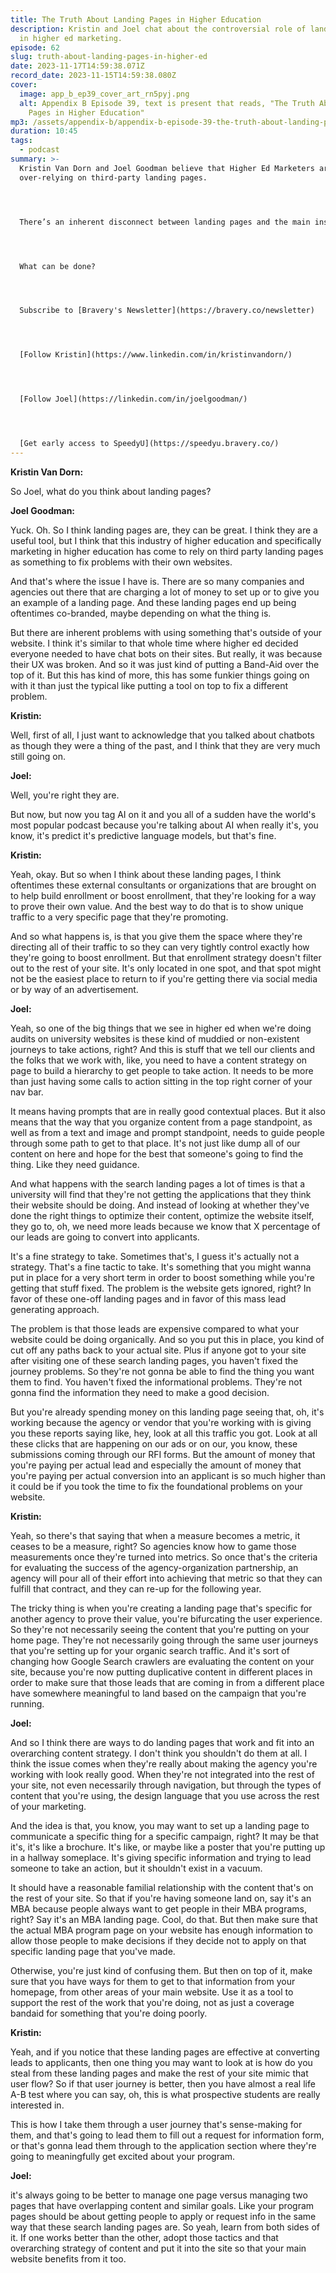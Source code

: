 ```yaml
---
title: The Truth About Landing Pages in Higher Education
description: Kristin and Joel chat about the controversial role of landing pages
  in higher ed marketing.
episode: 62
slug: truth-about-landing-pages-in-higher-ed
date: 2023-11-17T14:59:38.071Z
record_date: 2023-11-15T14:59:38.080Z
cover:
  image: app_b_ep39_cover_art_rn5pyj.png
  alt: Appendix B Episode 39, text is present that reads, "The Truth About Landing
    Pages in Higher Education"
mp3: /assets/appendix-b/appendix-b-episode-39-the-truth-about-landing-pages-in-higher-education.mp3
duration: 10:45
tags:
  - podcast
summary: >-
  Kristin Van Dorn and Joel Goodman believe that Higher Ed Marketers are
  over-relying on third-party landing pages.




  There’s an inherent disconnect between landing pages and the main institutional website, and it negatively affects both user experience and conversion.




  What can be done? 




  Subscribe to [Bravery's Newsletter](https://bravery.co/newsletter)




  [Follow Kristin](https://www.linkedin.com/in/kristinvandorn/)




  [Follow Joel](https://linkedin.com/in/joelgoodman/)




  [Get early access to SpeedyU](https://speedyu.bravery.co/)
---
```

**Kristin Van Dorn:**

So Joel, what do you think about landing pages?



**Joel Goodman:**

Yuck. Oh. So I think landing pages are, they can be great. I think they are a useful tool, but I think that this industry of higher education and specifically marketing in higher education has come to rely on third party landing pages as something to fix problems with their own websites.



And that's where the issue I have is. There are so many companies and agencies out there that are charging a lot of money to set up or to give you an example of a landing page. And these landing pages end up being oftentimes co-branded, maybe depending on what the thing is. 



But there are inherent problems with using something that's outside of your website. I think it's similar to that whole time where higher ed decided everyone needed to have chat bots on their sites. But really, it was because their UX was broken. And so it was just kind of putting a Band-Aid over the top of it. But this has kind of more, this has some funkier things going on with it than just the typical like putting a tool on top to fix a different problem.



**Kristin:**

Well, first of all, I just want to acknowledge that you talked about chatbots as though they were a thing of the past, and I think that they are very much still going on.



**Joel:**

Well, you're right they are.



But now, but now you tag AI on it and you all of a sudden have the world's most popular podcast because you're talking about AI when really it's, you know, it's predict it's predictive language models, but that's fine.



**Kristin:**

Yeah, okay. But so when I think about these landing pages, I think oftentimes these external consultants or organizations that are brought on to help build enrollment or boost enrollment, that they're looking for a way to prove their own value. And the best way to do that is to show unique traffic to a very specific page that they're promoting. 



And so what happens is, is that you give them the space where they're directing all of their traffic to so they can very tightly control exactly how they're going to boost enrollment. But that enrollment strategy doesn't filter out to the rest of your site. It's only located in one spot, and that spot might not be the easiest place to return to if you're getting there via social media or by way of an advertisement.



**Joel:**

Yeah, so one of the big things that we see in higher ed when we're doing audits on university websites is these kind of muddied or non-existent journeys to take actions, right? And this is stuff that we tell our clients and the folks that we work with, like, you need to have a content strategy on page to build a hierarchy to get people to take action. It needs to be more than just having some calls to action sitting in the top right corner of your nav bar.



It means having prompts that are in really good contextual places. But it also means that the way that you organize content from a page standpoint, as well as from a text and image and prompt standpoint, needs to guide people through some path to get to that place. It's not just like dump all of our content on here and hope for the best that someone's going to find the thing. Like they need guidance. 



And what happens with the search landing pages a lot of times is that a university will find that they're not getting the applications that they think their website should be doing. And instead of looking at whether they've done the right things to optimize their content, optimize the website itself, they go to, oh, we need more leads because we know that X percentage of our leads are going to convert into applicants.



It's a fine strategy to take. Sometimes that's, I guess it's actually not a strategy. That's a fine tactic to take. It's something that you might wanna put in place for a very short term in order to boost something while you're getting that stuff fixed. The problem is the website gets ignored, right? In favor of these one-off landing pages and in favor of this mass lead generating approach. 



The problem is that those leads are expensive compared to what your website could be doing organically. And so you put this in place, you kind of cut off any paths back to your actual site. Plus if anyone got to your site after visiting one of these search landing pages, you haven't fixed the journey problems. So they're not gonna be able to find the thing you want them to find. You haven't fixed the informational problems. They're not gonna find the information they need to make a good decision.



But you're already spending money on this landing page seeing that, oh, it's working because the agency or vendor that you're working with is giving you these reports saying like, hey, look at all this traffic you got. Look at all these clicks that are happening on our ads or on our, you know, these submissions coming through our RFI forms. But the amount of money that you're paying per actual lead and especially the amount of money that you're paying per actual conversion into an applicant is so much higher than it could be if you took the time to fix the foundational problems on your website.



**Kristin:**

Yeah, so there's that saying that when a measure becomes a metric, it ceases to be a measure, right? So agencies know how to game those measurements once they're turned into metrics. So once that's the criteria for evaluating the success of the agency-organization partnership, an agency will pour all of their effort into achieving that metric so that they can fulfill that contract, and they can re-up for the following year. 



The tricky thing is when you're creating a landing page that's specific for another agency to prove their value, you're bifurcating the user experience. So they're not necessarily seeing the content that you're putting on your home page. They're not necessarily going through the same user journeys that you're setting up for your organic search traffic. And it's sort of changing how Google Search crawlers are evaluating the content on your site, because you're now putting duplicative content in different places in order to make sure that those leads that are coming in from a different place have somewhere meaningful to land based on the campaign that you're running.



**Joel:**

And so I think there are ways to do landing pages that work and fit into an overarching content strategy. I don't think you shouldn't do them at all. I think the issue comes when they're really about making the agency you're working with look really good. When they're not integrated into the rest of your site, not even necessarily through navigation, but through the types of content that you're using, the design language that you use across the rest of your marketing.



And the idea is that, you know, you may want to set up a landing page to communicate a specific thing for a specific campaign, right? It may be that it's, it's like a brochure. It's like, or maybe like a poster that you're putting up in a hallway someplace. It's giving specific information and trying to lead someone to take an action, but it shouldn't exist in a vacuum. 



It should have a reasonable familial relationship with the content that's on the rest of your site. So that if you're having someone land on, say it's an MBA because people always want to get people in their MBA programs, right? Say it's an MBA landing page. Cool, do that. But then make sure that the actual MBA program page on your website has enough information to allow those people to make decisions if they decide not to apply on that specific landing page that you've made.



Otherwise, you're just kind of confusing them. But then on top of it, make sure that you have ways for them to get to that information from your homepage, from other areas of your main website. Use it as a tool to support the rest of the work that you're doing, not as just a coverage bandaid for something that you're doing poorly.



**Kristin:**

Yeah, and if you notice that these landing pages are effective at converting leads to applicants, then one thing you may want to look at is how do you steal from these landing pages and make the rest of your site mimic that user flow? So if that user journey is better, then you have almost a real life A-B test where you can say, oh, this is what prospective students are really interested in. 



This is how I take them through a user journey that's sense-making for them, and that's going to lead them to fill out a request for information form, or that's gonna lead them through to the application section where they're going to meaningfully get excited about your program.



**Joel:**

it's always going to be better to manage one page versus managing two pages that have overlapping content and similar goals. Like your program pages should be about getting people to apply or request info in the same way that these search landing pages are. So yeah, learn from both sides of it. If one works better than the other, adopt those tactics and that overarching strategy of content and put it into the site so that your main website benefits from it too.